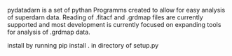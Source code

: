 pydatadarn is a set of pythan Programms created to allow for easy analysis of superdarn data. Reading of .fitacf and .grdmap files are currently supported and most development is currently focused on expanding tools for analysis of .grdmap data.

install by running pip install . in directory of setup.py
